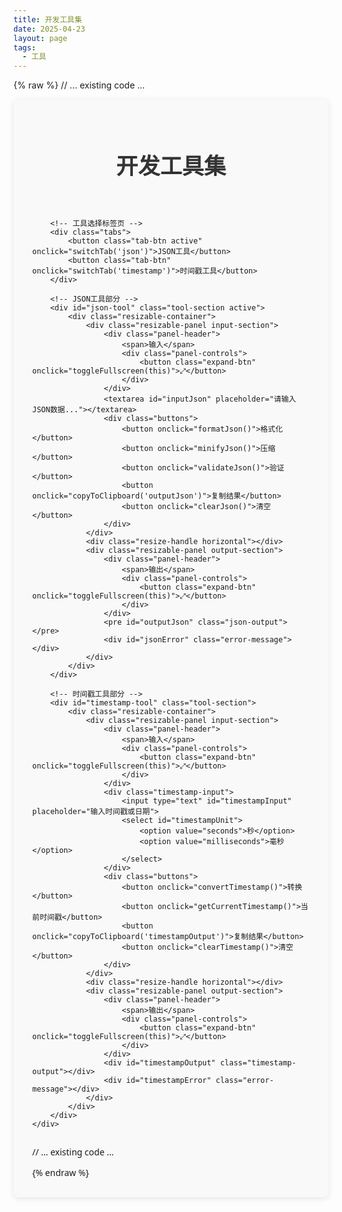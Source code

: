```yaml
---
title: 开发工具集
date: 2025-04-23
layout: page
tags:
  - 工具
---
```


{% raw %}
// ... existing code ...
<div class="dev-tools">
    <div class="container">
        <h1>开发工具集</h1>
        
        <!-- 工具选择标签页 -->
        <div class="tabs">
            <button class="tab-btn active" onclick="switchTab('json')">JSON工具</button>
            <button class="tab-btn" onclick="switchTab('timestamp')">时间戳工具</button>
        </div>

        <!-- JSON工具部分 -->
        <div id="json-tool" class="tool-section active">
            <div class="resizable-container">
                <div class="resizable-panel input-section">
                    <div class="panel-header">
                        <span>输入</span>
                        <div class="panel-controls">
                            <button class="expand-btn" onclick="toggleFullscreen(this)">⤢</button>
                        </div>
                    </div>
                    <textarea id="inputJson" placeholder="请输入JSON数据..."></textarea>
                    <div class="buttons">
                        <button onclick="formatJson()">格式化</button>
                        <button onclick="minifyJson()">压缩</button>
                        <button onclick="validateJson()">验证</button>
                        <button onclick="copyToClipboard('outputJson')">复制结果</button>
                        <button onclick="clearJson()">清空</button>
                    </div>
                </div>
                <div class="resize-handle horizontal"></div>
                <div class="resizable-panel output-section">
                    <div class="panel-header">
                        <span>输出</span>
                        <div class="panel-controls">
                            <button class="expand-btn" onclick="toggleFullscreen(this)">⤢</button>
                        </div>
                    </div>
                    <pre id="outputJson" class="json-output"></pre>
                    <div id="jsonError" class="error-message"></div>
                </div>
            </div>
        </div>

        <!-- 时间戳工具部分 -->
        <div id="timestamp-tool" class="tool-section">
            <div class="resizable-container">
                <div class="resizable-panel input-section">
                    <div class="panel-header">
                        <span>输入</span>
                        <div class="panel-controls">
                            <button class="expand-btn" onclick="toggleFullscreen(this)">⤢</button>
                        </div>
                    </div>
                    <div class="timestamp-input">
                        <input type="text" id="timestampInput" placeholder="输入时间戳或日期">
                        <select id="timestampUnit">
                            <option value="seconds">秒</option>
                            <option value="milliseconds">毫秒</option>
                        </select>
                    </div>
                    <div class="buttons">
                        <button onclick="convertTimestamp()">转换</button>
                        <button onclick="getCurrentTimestamp()">当前时间戳</button>
                        <button onclick="copyToClipboard('timestampOutput')">复制结果</button>
                        <button onclick="clearTimestamp()">清空</button>
                    </div>
                </div>
                <div class="resize-handle horizontal"></div>
                <div class="resizable-panel output-section">
                    <div class="panel-header">
                        <span>输出</span>
                        <div class="panel-controls">
                            <button class="expand-btn" onclick="toggleFullscreen(this)">⤢</button>
                        </div>
                    </div>
                    <div id="timestampOutput" class="timestamp-output"></div>
                    <div id="timestampError" class="error-message"></div>
                </div>
            </div>
        </div>
    </div>
</div>

<style>
    .dev-tools {
        font-family: 'Segoe UI', Tahoma, Geneva, Verdana, sans-serif;
        max-width: 1200px;
        margin: 0 auto;
        padding: 30px;
        background-color: #f9f9f9;
        border-radius: 8px;
        box-shadow: 0 2px 10px rgba(0, 0, 0, 0.1);
    }
    .container {
        display: flex;
        flex-direction: column;
        gap: 25px;
    }
    h1 {
        color: #333;
        text-align: center;
        margin-bottom: 20px;
        font-size: 2.2rem;
    }
    .tabs {
        display: flex;
        gap: 15px;
        margin-bottom: 25px;
        justify-content: center;
    }
    .tab-btn {
        padding: 12px 25px;
        background-color: #f0f0f0;
        border: none;
        border-radius: 6px;
        cursor: pointer;
        transition: all 0.3s ease;
        font-size: 1rem;
        font-weight: 500;
        box-shadow: 0 1px 3px rgba(0, 0, 0, 0.1);
    }
    .tab-btn:hover {
        background-color: #e0e0e0;
        transform: translateY(-2px);
    }
    .tab-btn.active {
        background-color: #4CAF50;
        color: white;
        box-shadow: 0 4px 8px rgba(76, 175, 80, 0.3);
    }
    .tool-section {
        display: none;
        animation: fadeIn 0.5s;
    }
    @keyframes fadeIn {
        from { opacity: 0; }
        to { opacity: 1; }
    }
    .tool-section.active {
        display: block;
    }
    
    /* 可调整大小的面板样式 */
    .resizable-container {
        display: flex;
        flex-direction: column;
        height: 600px;
        border-radius: 8px;
        overflow: hidden;
        box-shadow: 0 2px 8px rgba(0, 0, 0, 0.05);
        background-color: white;
    }
    
    .resizable-panel {
        display: flex;
        flex-direction: column;
        flex: 1;
        min-height: 200px;
        position: relative;
        overflow: hidden;
        background-color: white;
    }
    
    .panel-header {
        display: flex;
        justify-content: space-between;
        align-items: center;
        padding: 10px 15px;
        background-color: #f5f5f5;
        border-bottom: 1px solid #ddd;
        font-weight: 500;
    }
    
    .panel-controls {
        display: flex;
        gap: 5px;
    }
    
    .expand-btn {
        background: none;
        border: none;
        cursor: pointer;
        font-size: 16px;
        padding: 0 5px;
        color: #555;
        box-shadow: none;
        min-width: auto;
    }
    
    .expand-btn:hover {
        background: none;
        color: #333;
        transform: none;
        box-shadow: none;
    }
    
    .resize-handle {
        background-color: #e0e0e0;
        position: relative;
        transition: background-color 0.3s;
    }
    
    .resize-handle.horizontal {
        height: 6px;
        cursor: row-resize;
    }
    
    .resize-handle.vertical {
        width: 6px;
        cursor: col-resize;
    }
    
    .resize-handle:hover, .resize-handle.active {
        background-color: #4CAF50;
    }
    
    .resize-handle::after {
        content: "";
        position: absolute;
        left: 50%;
        top: 50%;
        transform: translate(-50%, -50%);
    }
    
    .resize-handle.horizontal::after {
        width: 30px;
        height: 2px;
        background-color: #bbb;
    }
    
    .resize-handle.vertical::after {
        width: 2px;
        height: 30px;
        background-color: #bbb;
    }
    
    .fullscreen {
        position: fixed !important;
        top: 0 !important;
        left: 0 !important;
        right: 0 !important;
        bottom: 0 !important;
        width: 100% !important;
        height: 100% !important;
        z-index: 9999 !important;
        border-radius: 0 !important;
    }
    
    /* 原有样式调整 */
    .input-section, .output-section {
        padding: 0;
        box-shadow: none;
        border-radius: 0;
        gap: 0;
        flex: 1;
        display: flex;
        flex-direction: column;
    }
    
    textarea {
        flex: 1;
        width: 100%;
        height: auto;
        padding: 15px;
        border: none;
        border-radius: 0;
        resize: none;
        font-family: 'Consolas', 'Courier New', monospace;
        font-size: 1rem;
        line-height: 1.5;
    }
    
    .timestamp-input {
        padding: 15px;
        display: flex;
        gap: 15px;
    }
    
    .buttons {
        display: flex;
        flex-wrap: wrap;
        gap: 10px;
        padding: 15px;
        background-color: #f9f9f9;
        border-top: 1px solid #eee;
    }
    
    .json-output {
        flex: 1;
        background-color: #f9f9f9;
        padding: 15px;
        border-radius: 0;
        white-space: pre-wrap;
        font-family: 'Consolas', 'Courier New', monospace;
        overflow-y: auto;
        border: none;
        font-size: 1rem;
        line-height: 1.5;
        margin: 0;
    }
    
    .timestamp-output {
        flex: 1;
        padding: 15px;
        background-color: #f9f9f9;
        border-radius: 0;
        font-family: 'Consolas', 'Courier New', monospace;
        overflow-y: auto;
        border: none;
    }
    
    .error-message {
        margin: 0;
        padding: 10px 15px;
        border-radius: 0;
        border-left: none;
        background-color: #ffebee;
        color: #e53935;
    }
</style>

<script>
    // 标签页切换
    function switchTab(tool) {
        document.querySelectorAll('.tool-section').forEach(section => {
            section.classList.remove('active');
        });
        document.querySelectorAll('.tab-btn').forEach(btn => {
            btn.classList.remove('active');
        });
        document.getElementById(tool + '-tool').classList.add('active');
        document.querySelector(`.tab-btn[onclick="switchTab('${tool}')"]`).classList.add('active');
    }

    // JSON工具函数
    function formatJson() {
        try {
            const input = document.getElementById('inputJson').value;
            if (!input.trim()) {
                showError('jsonError', '请输入JSON数据');
                return;
            }
            const parsed = JSON.parse(input);
            const formatted = JSON.stringify(parsed, null, 2);
            const output = document.getElementById('outputJson');
            output.textContent = formatted;
            hljs.highlightElement(output);
            hideError('jsonError');
        } catch (e) {
            showError('jsonError', '无效的JSON格式: ' + e.message);
        }
    }

    function minifyJson() {
        try {
            const input = document.getElementById('inputJson').value;
            if (!input.trim()) {
                showError('jsonError', '请输入JSON数据');
                return;
            }
            const parsed = JSON.parse(input);
            const minified = JSON.stringify(parsed);
            const output = document.getElementById('outputJson');
            output.textContent = minified;
            hljs.highlightElement(output);
            hideError('jsonError');
        } catch (e) {
            showError('jsonError', '无效的JSON格式: ' + e.message);
        }
    }

    function validateJson() {
        try {
            const input = document.getElementById('inputJson').value;
            if (!input.trim()) {
                showError('jsonError', '请输入JSON数据');
                return;
            }
            JSON.parse(input);
            const output = document.getElementById('outputJson');
            output.textContent = 'JSON格式有效！';
            hideError('jsonError');
        } catch (e) {
            showError('jsonError', '无效的JSON格式: ' + e.message);
        }
    }

    function clearJson() {
        document.getElementById('inputJson').value = '';
        document.getElementById('outputJson').textContent = '';
        hideError('jsonError');
    }

    // 时间戳工具函数
    function convertTimestamp() {
    try {
        const input = document.getElementById('timestampInput').value;
        const unit = document.getElementById('timestampUnit').value;
        if (!input.trim()) {
            showError('timestampError', '请输入时间戳或日期');
            return;
        }

        let date;
        if (/^\d+$/.test(input)) {
            // 输入是时间戳
            const timestamp = unit === 'seconds' ? parseInt(input) * 1000 : parseInt(input);
            date = new Date(timestamp);
        } else {
            // 尝试多种日期格式
            const formats = [
                input, // 原始输入
                input.replace(/\//g, '-'), // 将斜杠替换为横杠
                input.replace(/(\d{4})\/(\d{1,2})\/(\d{1,2})/, '$1-$2-$3'), // 处理 2025/4/23 格式
                input.replace(/(\d{4})\/(\d{1,2})\/(\d{1,2})\s+(\d{1,2}):(\d{1,2}):(\d{1,2})/, '$1-$2-$3 $4:$5:$6'), // 处理完整时间格式
                // 添加对 2025/4/23 11:55:02 格式的直接支持
                input.replace(/(\d{4})\/(\d{1,2})\/(\d{1,2})\s+(\d{1,2}):(\d{1,2}):(\d{1,2})/, '$1-$2-$3T$4:$5:$6')
            ];

            let validDate = null;
            for (const format of formats) {
                date = new Date(format);
                if (!isNaN(date.getTime())) {
                    validDate = date;
                    break;
                }
            }

            if (!validDate) {
                // 尝试手动解析日期
                const dateMatch = input.match(/(\d{4})\/(\d{1,2})\/(\d{1,2})\s+(\d{1,2}):(\d{1,2}):(\d{1,2})/);
                if (dateMatch) {
                    const [_, year, month, day, hour, minute, second] = dateMatch;
                    date = new Date(year, month - 1, day, hour, minute, second);
                    if (!isNaN(date.getTime())) {
                        validDate = date;
                    }
                }
            }

            if (!validDate) {
                throw new Error('无法识别的日期格式');
            }
            date = validDate;
        }

        if (isNaN(date.getTime())) {
            throw new Error('无效的日期格式');
        }

        const output = document.getElementById('timestampOutput');
        output.innerHTML = `
            <div>本地时间: ${date.toLocaleString()}</div>
            <div>UTC时间: ${date.toUTCString()}</div>
            <div>时间戳(秒): ${Math.floor(date.getTime() / 1000)}</div>
            <div>时间戳(毫秒): ${date.getTime()}</div>
            <div>ISO格式: ${date.toISOString()}</div>
        `;
        hideError('timestampError');
    } catch (e) {
        showError('timestampError', '转换失败: ' + e.message);
    }
}

    function getCurrentTimestamp() {
        const now = new Date();
        document.getElementById('timestampInput').value = Math.floor(now.getTime() / 1000);
        convertTimestamp();
    }

    function clearTimestamp() {
        document.getElementById('timestampInput').value = '';
        document.getElementById('timestampOutput').innerHTML = '';
        hideError('timestampError');
    }

    // 通用函数
    function copyToClipboard(elementId) {
        const element = document.getElementById(elementId);
        const text = element.textContent || element.innerText;
        navigator.clipboard.writeText(text).then(() => {
            alert('已复制到剪贴板！');
        }).catch(() => {
            // 兼容旧浏览器
            const textarea = document.createElement('textarea');
            textarea.value = text;
            document.body.appendChild(textarea);
            textarea.select();
            document.execCommand('copy');
            document.body.removeChild(textarea);
            alert('已复制到剪贴板！');
        });
    }

    function showError(elementId, message) {
        const errorDiv = document.getElementById(elementId);
        errorDiv.textContent = message;
        errorDiv.style.display = 'block';
    }

    function hideError(elementId) {
        document.getElementById(elementId).style.display = 'none';
    }
    
    // 拖拽调整大小功能
    document.addEventListener('DOMContentLoaded', function() {
        initResizableHandles();
    });
    
    function initResizableHandles() {
        const resizeHandles = document.querySelectorAll('.resize-handle');
        
        resizeHandles.forEach(handle => {
            handle.addEventListener('mousedown', function(e) {
                e.preventDefault();
                handle.classList.add('active');
                
                const isHorizontal = handle.classList.contains('horizontal');
                const container = handle.parentElement;
                const panels = Array.from(container.querySelectorAll('.resizable-panel'));
                const index = Array.from(container.children).indexOf(handle);
                const prevPanel = panels[Math.floor(index / 2)];
                const nextPanel = panels[Math.ceil(index / 2)];
                
                const startPos = isHorizontal ? e.clientY : e.clientX;
                const prevPanelSize = isHorizontal ? prevPanel.offsetHeight : prevPanel.offsetWidth;
                const nextPanelSize = isHorizontal ? nextPanel.offsetHeight : nextPanel.offsetWidth;
                
                function onMouseMove(e) {
                    const currentPos = isHorizontal ? e.clientY : e.clientX;
                    const diff = currentPos - startPos;
                    
                    if (isHorizontal) {
                        prevPanel.style.height = `${prevPanelSize + diff}px`;
                        nextPanel.style.height = `${nextPanelSize - diff}px`;
                    } else {
                        prevPanel.style.width = `${prevPanelSize + diff}px`;
                        nextPanel.style.width = `${nextPanelSize - diff}px`;
                    }
                }
                
                function onMouseUp() {
                    handle.classList.remove('active');
                    document.removeEventListener('mousemove', onMouseMove);
                    document.removeEventListener('mouseup', onMouseUp);
                }
                
                document.addEventListener('mousemove', onMouseMove);
                document.addEventListener('mouseup', onMouseUp);
            });
        });
    }
    
    // 全屏切换功能
    function toggleFullscreen(btn) {
        const panel = btn.closest('.resizable-panel');
        panel.classList.toggle('fullscreen');
        
        if (panel.classList.contains('fullscreen')) {
            btn.textContent = '⤓';
            document.body.style.overflow = 'hidden';
        } else {
            btn.textContent = '⤢';
            document.body.style.overflow = '';
        }
    }
</script>
// ... existing code ...


<script src="https://cdnjs.cloudflare.com/ajax/libs/highlight.js/11.7.0/highlight.min.js"></script>
<link rel="stylesheet" href="https://cdnjs.cloudflare.com/ajax/libs/highlight.js/11.7.0/styles/default.min.css">
{% endraw %}
